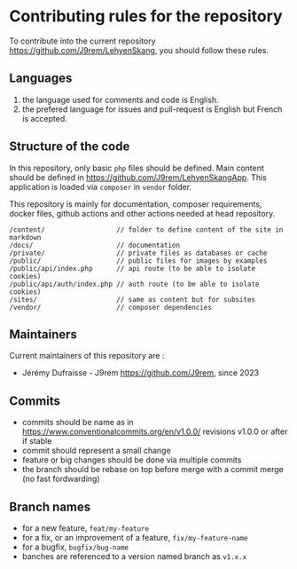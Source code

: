 # Contributing rules for the repository

To contribute into the current repository <https://github.com/J9rem/LehyenSkang>, you should follow these rules.

## Languages

 1. the language used for comments and code is English.
 2. the prefered language for issues and pull-request is English but French is accepted.

## Structure of the code

In this repository, only basic `php` files should be defined. Main content should be defined in <https://github.com/J9rem/LehyenSkangApp>. This application is loaded via `composer` in `vendor` folder.

This repository is mainly for documentation, composer requirements, docker files, github actions and other actions needed at head repository.

```
/content/                  // folder to define content of the site in markdown
/docs/                     // documentation
/private/                  // private files as databases or cache
/public/                   // public files for images by examples
/public/api/index.php      // api route (to be able to isolate cookies)
/public/api/auth/index.php // auth route (to be able to isolate cookies)
/sites/                    // same as content but for subsites
/vendor/                   // composer dependencies
```

## Maintainers

Current maintainers of this repository are :
 - Jérémy Dufraisse - J9rem <https://github.com/J9rem>, since 2023

## Commits

 - commits should be name as in https://www.conventionalcommits.org/en/v1.0.0/ revisions v1.0.0 or after if stable
 - commit should represent a small change
 - feature or big changes should be done via multiple commits
 - the branch should be rebase on top before merge with a commit merge (no fast fordwarding)

## Branch names

 - for a new feature, `feat/my-feature`
 - for a fix, or an improvement of a feature, `fix/my-feature-name`
 - for a bugfix, `bugfix/bug-name`
 - banches are referenced to a version named branch as `v1.x.x`
